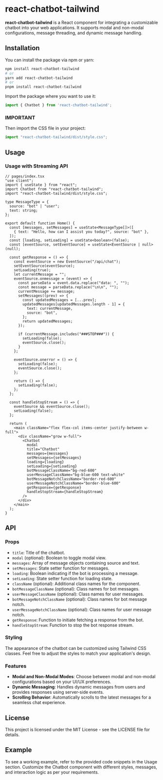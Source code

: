 # react-chatbot-tailwind

**react-chatbot-tailwind** is a React component for integrating a customizable chatbot into your web applications. It supports modal and non-modal configurations, message threading, and dynamic message handling.

## Installation

You can install the package via npm or yarn:

```bash
npm install react-chatbot-tailwind
# or
yarn add react-chatbot-tailwind
# or
pnpm install react-chatbot-tailwind
```


Import the package where you want to use it:
```jsx
import { Chatbot } from 'react-chatbot-tailwind';
```

### IMPORTANT
Then import the CSS file in your project:
```jsx
import "react-chatbot-tailwind/dist/style.css";
```

## Usage

### Usage with Streaming API

```tsx
// pages/index.tsx
"use client";
import { useState } from "react";
import Chatbot from "react-chatbot-tailwind";
import "react-chatbot-tailwind/dist/style.css";

type MessageType = {
  source: "bot" | "user";
  text: string;
};

export default function Home() {
  const [messages, setMessages] = useState<MessageType[]>([
    { text: "Hello, how can I assist you today?", source: "bot" },
  ]);
  const [loading, setLoading] = useState<boolean>(false);
  const [eventSource, setEventSource] = useState<EventSource | null>(null);

  const getResponse = () => {
    const eventSource = new EventSource("/api/chat");
    setEventSource(eventSource);
    setLoading(true);
    let currentMessage = "";
    eventSource.onmessage = (event) => {
      const parseData = event.data.replace("data: ", "");
      const message = parseData.replace("\n\n", "");
      currentMessage += message;
      setMessages((prev) => {
        const updatedMessages = [...prev];
        updatedMessages[updatedMessages.length - 1] = {
          text: currentMessage,
          source: "bot",
        };
        return updatedMessages;
      });

      if (currentMessage.includes("###STOP###")) {
        setLoading(false);
        eventSource.close();
      }
    };

    eventSource.onerror = () => {
      setLoading(false);
      eventSource.close();
    };

    return () => {
      setLoading(false);
    };
  };

  const handleStopStream = () => {
    eventSource && eventSource.close();
    setLoading(false);
  };

  return (
    <main className="flex flex-col items-center justify-between w-full">
      <div className="grow w-full">
        <Chatbot
          modal
          title="Chatbot"
          messages={messages}
          setMessages={setMessages}
          loading={loading}
          setLoading={setLoading}
          botMessageClassName="bg-red-600"
          userMessageClassName="bg-blue-600 text-white"
          botMessageNotchClassName="border-red-600"
          userMessageNotchClassName="border-blue-600"
          getResponse={getResponse}
          handleStopStream={handleStopStream}
        />
      </div>
    </main>
  );
}

```

## API

### Props

- `title`: Title of the chatbot.
- `modal` (optional): Boolean to toggle modal view.
- `messages`: Array of message objects containing source and text.
- `setMessages`: State setter function for messages.
- `loading`: Boolean indicating if the bot is processing a message.
- `setLoading`: State setter function for loading state.
- `className` (optional): Additional class names for the component.
- `botMessageClassName` (optional): Class names for bot messages.
- `userMessageClassName` (optional): Class names for user messages.
- `botMessageNotchClassName` (optional): Class names for bot message notch.
- `userMessageNotchClassName` (optional): Class names for user message notch.
- `getResponse`: Function to initiate fetching a response from the bot.
- `handleStopStream`: Function to stop the bot response stream.


### Styling

The appearance of the chatbot can be customized using Tailwind CSS classes. Feel free to adjust the styles to match your application's design.

### Features

- **Modal and Non-Modal Modes**: Choose between modal and non-modal configurations based on your UI/UX preferences.
- **Dynamic Messaging**: Handles dynamic messages from users and provides responses using server-side events.
- **Scrolling Behavior**: Automatically scrolls to the latest messages for a seamless chat experience.

## License

This project is licensed under the MIT License - see the LICENSE file for details.

## Example

To see a working example, refer to the provided code snippets in the Usage section. Customize the Chatbot component with different styles, messages, and interaction logic as per your requirements.
